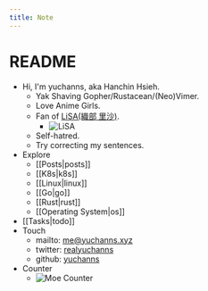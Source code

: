 ```yaml
---
title: Note
---
```

# README

* Hi, I'm yuchanns, aka Hanchin Hsieh. 
   * Yak Shaving Gopher/Rustacean/(Neo)Vimer.
   * Love Anime Girls. 
   * Fan of [LiSA(織部 里沙)](https://www.lxixsxa.com/).
       * ![LiSA](/images/LiSA2.webp)
   * Self-hatred. 
   * Try correcting my sentences.
* Explore
    * [[Posts|posts]]
    * [[K8s|k8s]]
    * [[Linux|linux]]
    * [[Go|go]]
    * [[Rust|rust]]
    * [[Operating System|os]]
* [[Tasks|todo]]
* Touch
    * mailto: [me@yuchanns.xyz](mailto:me@yuchanns.xyz)
    * twitter: [realyuchanns](https://twitter.com/realyuchanns)
    * github: [yuchanns](https://github.com/yuchanns)
* Counter
    * ![Moe Counter](https://musume.yuchanns.xyz/yuchanns:home)

